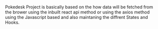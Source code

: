 Pokedesk Project is basically based on the how data will be fetched from the brower using the inbuilt react api method or using the axios method using the Javascript based and also maintaning the diffrent States and Hooks.
